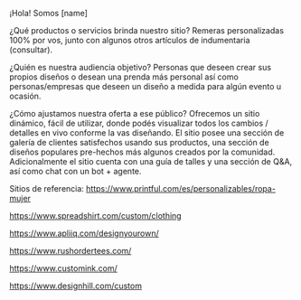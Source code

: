 ¡Hola! Somos [name]

¿Qué productos o servicios brinda nuestro sitio?
Remeras personalizadas 100% por vos, junto con algunos otros artículos de indumentaria (consultar).

¿Quién es nuestra audiencia objetivo?
Personas que deseen crear sus propios diseños o desean una prenda más personal así como personas/empresas que deseen un diseño a medida para algún evento u ocasión.

¿Cómo ajustamos nuestra oferta a ese público?
Ofrecemos un sitio dinámico, fácil de utilizar, donde podés visualizar todos los cambios / detalles en vivo conforme la vas diseñando. El sitio posee una sección de galería de clientes satisfechos usando sus productos, una sección de diseños populares pre-hechos más algunos creados por la comunidad. Adicionalmente el sitio cuenta con una guía de talles y una sección de Q&A, así como chat con un bot + agente.

Sitios de referencia:
https://www.printful.com/es/personalizables/ropa-mujer

https://www.spreadshirt.com/custom/clothing

https://www.apliiq.com/designyourown/

https://www.rushordertees.com/

https://www.customink.com/

https://www.designhill.com/custom
